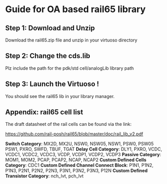 # Guide for OA based rail65 library

## Step 1: Download and Unzip

Download the rail65.zip file and unzip in your virtuoso directory

## Step 2: Change the cds.lib 

Plz include the path for the pdk/std cell/analogLib library path

## Step 3: Launch the Virtuoso !

You should see the rail65 lib in your library manager.

## Appendix: rail65 cell list 

The draft datasheet of the rail cells can be found via the link:

https://github.com/rail-posh/rail65/blob/master/doc/rail_lib_v2.pdf


**Switch Category**: MX2D, MX2U, NSW0, NSW05, NSW1, PSW0, PSW05 PSW1, PXRO, SWFD, TBUF, TGAT
**Delay Cell Category**: DLY1, PXRO, VCDC, VCDC1, VCDC2, VCDC3, VCDP, VCDP1, VCDP2, VCDP3
**Passive Category**: MOM1, MOM2, PCAP, PCAP2, NCAP, NCAP2
**Custom Defined Cells Category**: CDC1
**Custom Defined Channel Connect Block**: P1N1, P1N2, P1N3, P2N1, P2N2, P2N3, P3N1, P3N2, P3N3, P12N
**Custom Defined Transistor Category**: nch_lvt, pch_lvt
